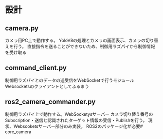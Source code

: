 # 設計
## camera.py
カメラ用PC上で動作する。
YoloV8の処理とカメラの画面表示、カメラの切り替えを行う。
直接指令を送ることができないため、制御用ラズパイから制御情報を受け取る

## command_client.py
制御用ラズパイとのデータの送受信をWebSocketで行うモジュール
Websocketsのクライアントとしてふるまう

## ros2_camera_commander.py
制御用ラズパイ上で動作する。WebSocketysサーバー
カメラ切り替え番号のSubscription・送信と認識されたターゲット情報の受信・Publishを行う。
現状、Webscoketsサーバー部分のみ実装。
ROS2のパッケージ化が必要# core_camera
